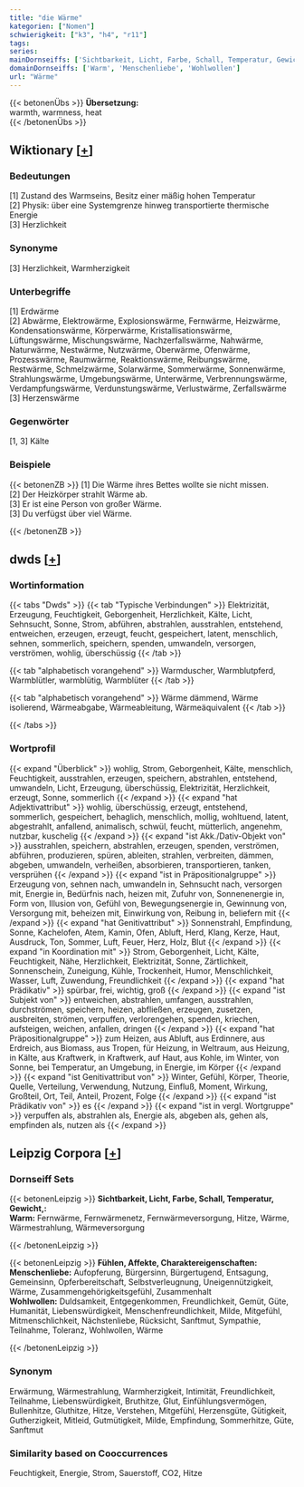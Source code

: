 ```yaml
---
title: "die Wärme"
kategorien: ["Nomen"]
schwierigkeit: ["k3", "h4", "r11"]
tags:
series:
mainDornseiffs: ['Sichtbarkeit, Licht, Farbe, Schall, Temperatur, Gewicht,', 'Fühlen, Affekte, Charaktereigenschaften']
domainDornseiffs: ['Warm', 'Menschenliebe', 'Wohlwollen']
url: "Wärme"
---
```


{{< betonenÜbs >}}
**Übersetzung:**  
warmth, warmness, heat  
{{< /betonenÜbs >}}

## Wiktionary [[+](https://de.wiktionary.org/wiki/Wärme)]

### Bedeutungen
[1] Zustand des Warmseins, Besitz einer mäßig hohen Temperatur  
[2] Physik: über eine Systemgrenze hinweg transportierte thermische Energie  
[3] Herzlichkeit  

### Synonyme
[3] Herzlichkeit, Warmherzigkeit  

### Unterbegriffe
[1] Erdwärme  
[2] Abwärme, Elektrowärme, Explosionswärme, Fernwärme, Heizwärme, Kondensationswärme, Körperwärme, Kristallisationswärme, Lüftungswärme, Mischungswärme, Nachzerfallswärme, Nahwärme, Naturwärme, Nestwärme, Nutzwärme, Oberwärme, Ofenwärme, Prozesswärme, Raumwärme, Reaktionswärme, Reibungswärme, Restwärme, Schmelzwärme, Solarwärme, Sommerwärme, Sonnenwärme, Strahlungswärme, Umgebungswärme, Unterwärme, Verbrennungswärme, Verdampfungswärme, Verdunstungswärme, Verlustwärme, Zerfallswärme  
[3] Herzenswärme  

### Gegenwörter
[1, 3] Kälte  

### Beispiele
{{< betonenZB >}}
[1] Die Wärme ihres Bettes wollte sie nicht missen.  
[2] Der Heizkörper strahlt Wärme ab.  
[3] Er ist eine Person von großer Wärme.  
[3] Du verfügst über viel Wärme.  

{{< /betonenZB >}}


## dwds [[+](https://www.dwds.de/wb/Wärme)]

### Wortinformation
{{< tabs "Dwds" >}}
{{< tab "Typische Verbindungen" >}}
Elektrizität, Erzeugung, Feuchtigkeit, Geborgenheit, Herzlichkeit, Kälte, Licht, Sehnsucht, Sonne, Strom, abführen, abstrahlen, ausstrahlen, entstehend, entweichen, erzeugen, erzeugt, feucht, gespeichert, latent, menschlich, sehnen, sommerlich, speichern, spenden, umwandeln, versorgen, verströmen, wohlig, überschüssig
{{< /tab >}}

{{< tab "alphabetisch vorangehend" >}}
Warmduscher, Warmblutpferd, Warmblütler, warmblütig, Warmblüter
{{< /tab >}}

{{< tab "alphabetisch vorangehend" >}}
Wärme dämmend, Wärme isolierend, Wärmeabgabe, Wärmeableitung, Wärmeäquivalent
{{< /tab >}}

{{< /tabs >}}

### Wortprofil
{{< expand "Überblick" >}} wohlig, Strom, Geborgenheit, Kälte, menschlich, Feuchtigkeit, ausstrahlen, erzeugen, speichern, abstrahlen, entstehend, umwandeln, Licht, Erzeugung, überschüssig, Elektrizität, Herzlichkeit, erzeugt, Sonne, sommerlich {{< /expand >}}
{{< expand "hat Adjektivattribut" >}} wohlig, überschüssig, erzeugt, entstehend, sommerlich, gespeichert, behaglich, menschlich, mollig, wohltuend, latent, abgestrahlt, anfallend, animalisch, schwül, feucht, mütterlich, angenehm, nutzbar, kuschelig {{< /expand >}}
{{< expand "ist Akk./Dativ-Objekt von" >}} ausstrahlen, speichern, abstrahlen, erzeugen, spenden, verströmen, abführen, produzieren, spüren, ableiten, strahlen, verbreiten, dämmen, abgeben, umwandeln, verheißen, absorbieren, transportieren, tanken, versprühen {{< /expand >}}
{{< expand "ist in Präpositionalgruppe" >}} Erzeugung von, sehnen nach, umwandeln in, Sehnsucht nach, versorgen mit, Energie in, Bedürfnis nach, heizen mit, Zufuhr von, Sonnenenergie in, Form von, Illusion von, Gefühl von, Bewegungsenergie in, Gewinnung von, Versorgung mit, beheizen mit, Einwirkung von, Reibung in, beliefern mit {{< /expand >}}
{{< expand "hat Genitivattribut" >}} Sonnenstrahl, Empfindung, Sonne, Kachelofen, Atem, Kamin, Ofen, Abluft, Herd, Klang, Kerze, Haut, Ausdruck, Ton, Sommer, Luft, Feuer, Herz, Holz, Blut {{< /expand >}}
{{< expand "in Koordination mit" >}} Strom, Geborgenheit, Licht, Kälte, Feuchtigkeit, Nähe, Herzlichkeit, Elektrizität, Sonne, Zärtlichkeit, Sonnenschein, Zuneigung, Kühle, Trockenheit, Humor, Menschlichkeit, Wasser, Luft, Zuwendung, Freundlichkeit {{< /expand >}}
{{< expand "hat Prädikativ" >}} spürbar, frei, wichtig, groß {{< /expand >}}
{{< expand "ist Subjekt von" >}} entweichen, abstrahlen, umfangen, ausstrahlen, durchströmen, speichern, heizen, abfließen, erzeugen, zusetzen, ausbreiten, strömen, verpuffen, verlorengehen, spenden, kriechen, aufsteigen, weichen, anfallen, dringen {{< /expand >}}
{{< expand "hat Präpositionalgruppe" >}} zum Heizen, aus Abluft, aus Erdinnere, aus Erdreich, aus Biomass, aus Tropen, für Heizung, in Weltraum, aus Heizung, in Kälte, aus Kraftwerk, in Kraftwerk, auf Haut, aus Kohle, im Winter, von Sonne, bei Temperatur, an Umgebung, in Energie, im Körper {{< /expand >}}
{{< expand "ist Genitivattribut von" >}} Winter, Gefühl, Körper, Theorie, Quelle, Verteilung, Verwendung, Nutzung, Einfluß, Moment, Wirkung, Großteil, Ort, Teil, Anteil, Prozent, Folge {{< /expand >}}
{{< expand "ist Prädikativ von" >}} es {{< /expand >}}
{{< expand "ist in vergl. Wortgruppe" >}} verpuffen als, abstrahlen als, Energie als, abgeben als, gehen als, empfinden als, nutzen als {{< /expand >}}

## Leipzig Corpora [[+](https://corpora.uni-leipzig.de/en/res?word=Wärme&corpusId=deu_newscrawl-public_2018)]

### Dornseiff Sets
{{< betonenLeipzig >}}
**Sichtbarkeit, Licht, Farbe, Schall, Temperatur, Gewicht,:**  
**Warm:** Fernwärme, Fernwärmenetz, Fernwärmeversorgung, Hitze, Wärme, Wärmestrahlung, Wärmeversorgung  

{{< /betonenLeipzig >}}


{{< betonenLeipzig >}}
**Fühlen, Affekte, Charaktereigenschaften:**  
**Menschenliebe:** Aufopferung, Bürgersinn, Bürgertugend, Entsagung, Gemeinsinn, Opferbereitschaft, Selbstverleugnung, Uneigennützigkeit, Wärme, Zusammengehörigkeitsgefühl, Zusammenhalt  
**Wohlwollen:** Duldsamkeit, Entgegenkommen, Freundlichkeit, Gemüt, Güte, Humanität, Liebenswürdigkeit, Menschenfreundlichkeit, Milde, Mitgefühl, Mitmenschlichkeit, Nächstenliebe, Rücksicht, Sanftmut, Sympathie, Teilnahme, Toleranz, Wohlwollen, Wärme  

{{< /betonenLeipzig >}}

### Synonym
Erwärmung, Wärmestrahlung, Warmherzigkeit, Intimität, Freundlichkeit, Teilnahme, Liebenswürdigkeit, Bruthitze, Glut, Einfühlungsvermögen, Bullenhitze, Gluthitze, Hitze, Verstehen, Mitgefühl, Herzensgüte, Gütigkeit, Gutherzigkeit, Mitleid, Gutmütigkeit, Milde, Empfindung, Sommerhitze, Güte, Sanftmut


### Similarity based on Cooccurrences
Feuchtigkeit, Energie, Strom, Sauerstoff, CO2, Hitze

